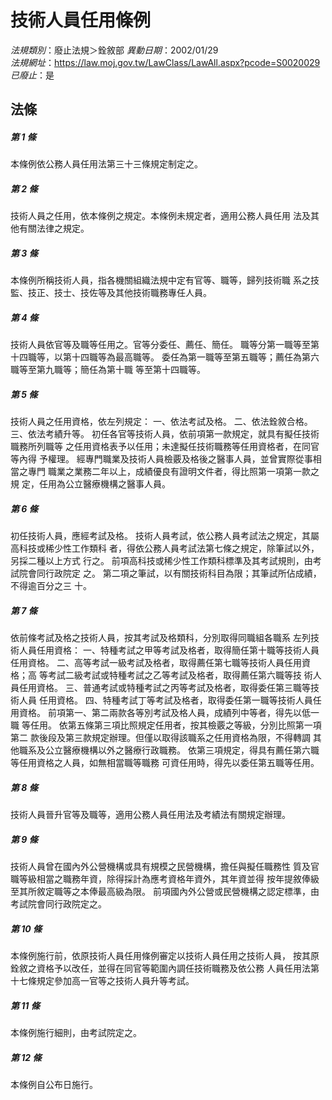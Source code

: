 # 技術人員任用條例

*法規類別*：廢止法規＞銓敘部
*異動日期*：2002/01/29  
*法規網址*：https://law.moj.gov.tw/LawClass/LawAll.aspx?pcode=S0020029
*已廢止*：是


## 法條
##### 第 1 條
本條例依公務人員任用法第三十三條規定制定之。

##### 第 2 條
技術人員之任用，依本條例之規定。本條例未規定者，適用公務人員任用
法及其他有關法律之規定。

##### 第 3 條
本條例所稱技術人員，指各機關組織法規中定有官等、職等，歸列技術職
系之技監、技正、技士、技佐等及其他技術職務專任人員。

##### 第 4 條
技術人員依官等及職等任用之。官等分委任、薦任、簡任。
職等分第一職等至第十四職等，以第十四職等為最高職等。
委任為第一職等至第五職等；薦任為第六職等至第九職等；簡任為第十職
等至第十四職等。

##### 第 5 條
技術人員之任用資格，依左列規定：
一、依法考試及格。
二、依法銓敘合格。
三、依法考績升等。
初任各官等技術人員，依前項第一款規定，就具有擬任技術職務所列職等
之任用資格表予以任用；未達擬任技術職務等任用資格者，在同官等內得
予權理。
經專門職業及技術人員檢覈及格後之醫事人員，並曾實際從事相當之專門
職業之業務二年以上，成績優良有證明文件者，得比照第一項第一款之規
定，任用為公立醫療機構之醫事人員。


##### 第 6 條
初任技術人員，應經考試及格。
技術人員考試，依公務人員考試法之規定，其屬高科技或稀少性工作類科
者，得依公務人員考試法第七條之規定，除筆試以外，另採二種以上方式
行之。
前項高科技或稀少性工作類科標準及其考試規則，由考試院會同行政院定
之。
第二項之筆試，以有關技術科目為限；其筆試所佔成績，不得逾百分之三
十。

##### 第 7 條
依前條考試及格之技術人員，按其考試及格類科，分別取得同職組各職系
左列技術人員任用資格：
一、特種考試之甲等考試及格者，取得簡任第十職等技術人員任用資格。
二、高等考試一級考試及格者，取得薦任第七職等技術人員任用資格；高
    等考試二級考試或特種考試之乙等考試及格者，取得薦任第六職等技
    術人員任用資格。
三、普通考試或特種考試之丙等考試及格者，取得委任第三職等技術人員
    任用資格。
四、特種考試丁等考試及格者，取得委任第一職等技術人員任用資格。
前項第一、第二兩款各等別考試及格人員，成績列中等者，得先以低一職
等任用。
依第五條第三項比照規定任用者，按其檢覈之等級，分別比照第一項第二
款後段及第三款規定辦理。但僅以取得該職系之任用資格為限，不得轉調
其他職系及公立醫療機構以外之醫療行政職務。
依第三項規定，得具有薦任第六職等任用資格之人員，如無相當職等職務
可資任用時，得先以委任第五職等任用。


##### 第 8 條
技術人員晉升官等及職等，適用公務人員任用法及考績法有關規定辦理。

##### 第 9 條
技術人員曾在國內外公營機構或具有規模之民營機構，擔任與擬任職務性
質及官職等級相當之職務年資，除得採計為應考資格年資外，其年資並得
按年提敘俸級至其所敘定職等之本俸最高級為限。
前項國內外公營或民營機構之認定標準，由考試院會同行政院定之。

##### 第 10 條
本條例施行前，依原技術人員任用條例審定以技術人員任用之技術人員，
按其原銓敘之資格予以改任，並得在同官等範圍內調任技術職務及依公務
人員任用法第十七條規定參加高一官等之技術人員升等考試。

##### 第 11 條
本條例施行細則，由考試院定之。

##### 第 12 條
本條例自公布日施行。


